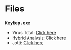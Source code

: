 # Files

### `KeyRep.exe`

- Virus Total: [Click here](https://www.virustotal.com/gui/file/243d33b80043a345f82dbd5978d0306395ece0300f10ca78181e3f5dc018b1e6)
- Hybrid Analysis: [Click here](https://www.hybrid-analysis.com/sample/243d33b80043a345f82dbd5978d0306395ece0300f10ca78181e3f5dc018b1e6)
- Jotti: [Click here](https://virusscan.jotti.org/en-US/filescanjob/ti3i5hz7at)

